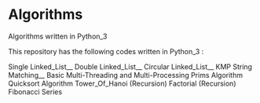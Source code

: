 # Algorithms
Algorithms written in Python_3

This repository has the following codes written in Python_3 :

Single Linked_List__
Double Linked_List__
Circular Linked_List__
KMP String Matching__
Basic Multi-Threading and Multi-Processing
Prims Algorithm
Quicksort Algorithm
Tower_Of_Hanoi (Recursion)
Factorial (Recursion)
Fibonacci Series 


